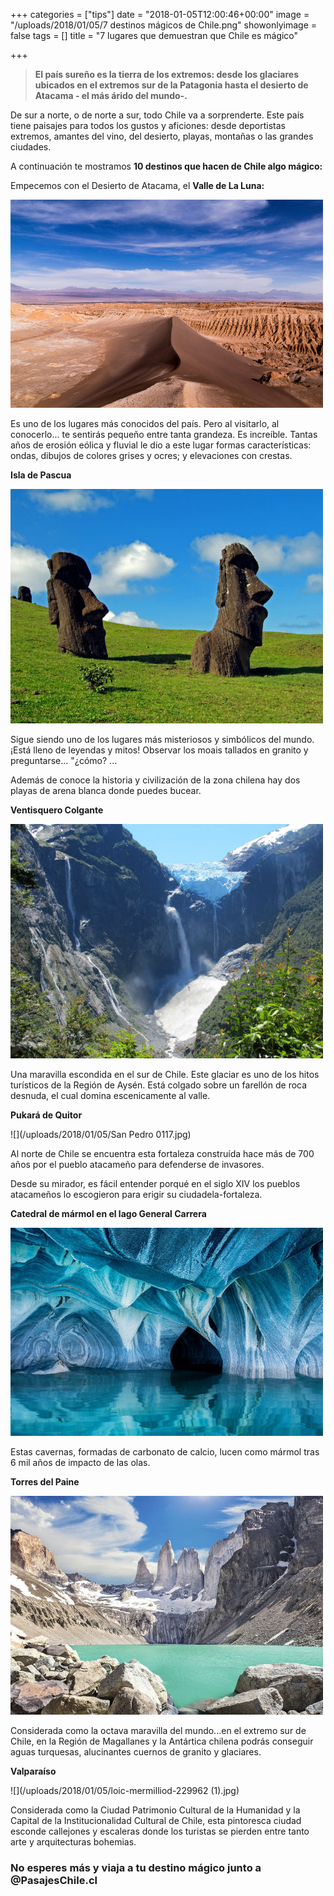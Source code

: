 +++
categories = ["tips"]
date = "2018-01-05T12:00:46+00:00"
image = "/uploads/2018/01/05/7 destinos mágicos de Chile.png"
showonlyimage = false
tags = []
title = "7 lugares que demuestran que Chile es mágico"

+++
> **El país sureño es la tierra de los extremos: desde los glaciares ubicados en el extremos sur de la Patagonia hasta el desierto de Atacama - el más árido del mundo-.**

De sur a norte, o de norte a sur, todo Chile va a sorprenderte. Este país tiene paisajes para todos los gustos y aficiones: desde deportistas extremos, amantes del vino, del desierto, playas, montañas o las grandes ciudades.

A continuación te mostramos **10 destinos que hacen de Chile algo mágico:**

Empecemos con el Desierto de Atacama, el **Valle de La Luna:**

![](/uploads/2018/01/05/jared-verdi-420153.jpg)

Es uno de los lugares más conocidos del país. Pero al visitarlo, al conocerlo... te sentirás pequeño entre tanta grandeza. Es increíble. Tantas años de erosión eólica y fluvial le dio a este lugar formas características: ondas, dibujos de colores grises y ocres; y elevaciones con crestas.

**Isla de Pascua**

![](/uploads/2018/01/05/pascua1.jpg)

Sigue siendo uno de los lugares más misteriosos y simbólicos del mundo. ¡Está lleno de leyendas y mitos! Observar los moais tallados en granito y preguntarse... "¿cómo? ...

Además de conoce la historia y civilización de la zona chilena hay dos playas de arena blanca donde puedes bucear.

**Ventisquero Colgante**

![](/uploads/2018/01/05/yelcho-hanging-glacier-view.jpg)

Una maravilla escondida en el sur de Chile. Este glaciar es uno de los hitos turísticos de la Región de Aysén. Está colgado sobre un farellón de roca desnuda, el cual domina escenicamente al valle.

**Pukará de Quitor**

![](/uploads/2018/01/05/San Pedro 0117.jpg)

Al norte de Chile se encuentra esta fortaleza construída hace más de 700 años por el pueblo atacameño para defenderse de invasores.

Desde su mirador, es fácil entender porqué en el siglo XIV los pueblos atacameños lo escogieron para erigir su ciudadela-fortaleza.

**Catedral de mármol en el lago General Carrera**

![](/uploads/2018/01/05/57bb1a2fed4f92803ce3791acfefae9c.jpg)

Estas cavernas, formadas de carbonato de calcio, lucen como mármol tras 6 mil años de impacto de las olas.

**Torres del Paine**

![](/uploads/2018/01/05/56c709a213ff7504197201qh5uponk-1.jpg)

Considerada como la octava maravilla del mundo...en el extremo sur de Chile, en la Región de Magallanes y la Antártica chilena podrás conseguir aguas turquesas, alucinantes cuernos de granito y glaciares.

**Valparaíso**

![](/uploads/2018/01/05/loic-mermilliod-229962 (1).jpg)

Considerada como la Ciudad Patrimonio Cultural de la Humanidad y la Capital de la Institucionalidad Cultural de Chile, esta pintoresca ciudad esconde callejones y escaleras donde los turistas se pierden entre tanto arte y arquitecturas bohemias.

### No esperes más y viaja a tu destino mágico junto a @PasajesChile.cl

##### 